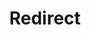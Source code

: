 ﻿---
layout: src/layouts/Redirect.astro
title: Redirect
redirect: /docs/octopus-rest-api/octopus-cli/list-deployments
pubDate:  2023-01-01
navSearch: false
navSitemap: false
navMenu: false
---
